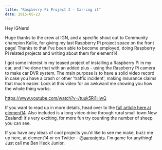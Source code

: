 ```yaml
---
title: "Raspberry Pi Project 2 - Car-ing it"
date: 2015-06-23
---
```


Hey IGNers!

Huge thanks to the crew at IGN, and a specific shout out to Community champion Kallie, for giving my last Raspberry Pi project space on the front page! Thanks to that I've been able to become employed, doing Raspberry Pi related projects and writing about them for element14.

I got some interest in my teased project of installing a Raspberry Pi in my car, and I've done that with an added plus - using the Raspberry Pi camera to make car DVR system. The main purpose is to have a solid video record in case you have a crash or other 'traffic incident', making insurance claims that much easier. Look at this video for an awkward me showing you how the whole thing works:

https://www.youtube.com/watch?v=/tuuk5Rj1HwQ

If you want to read up in more details, head over to the [full article here at element14](http://www.element14.com/community/community/raspberry-pi/raspberrypi_projects/blog/2015/06/23/the-secrets-of-the-pi-camera--car-dvr-system). Also included is a long video drive through rural small town New Zealand! It's very exciting, for more fun try counting the number of sheep you can see.

If you have any ideas of cool projects you'd like to see me make, buzz me up here, at element14 or on Twitter - [@aaronights](http://twitter.com/aaronights). I'm game for anything! Just call me Ben Heck Junior.

